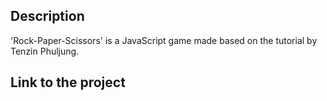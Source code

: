 ## Description
'Rock-Paper-Scissors' is a JavaScript game made based on the tutorial by Tenzin Phuljung. 

## Link to the project 

